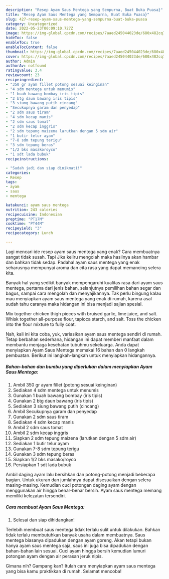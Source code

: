 ```yaml
---
description: "Resep Ayam Saus Mentega yang Sempurna, Buat Buka Puasa}"
title: "Resep Ayam Saus Mentega yang Sempurna, Buat Buka Puasa}"
slug: 427-resep-ayam-saus-mentega-yang-sempurna-buat-buka-puasa
category: Uncategorized
date: 2022-05-23T00:09:10.727Z
image: https://img-global.cpcdn.com/recipes/7aaed245044023de/680x482cq70/ayam-saus-mentega-foto-resep-utama.jpg
hideToc: false
enableToc: true
enableTocContent: false
thumbnail: https://img-global.cpcdn.com/recipes/7aaed245044023de/680x482cq70/ayam-saus-mentega-foto-resep-utama.jpg
cover: https://img-global.cpcdn.com/recipes/7aaed245044023de/680x482cq70/ayam-saus-mentega-foto-resep-utama.jpg
author: Admin
authorAv: notfound
ratingvalue: 3.4
reviewcount: 23
recipeingredient:
- "350 gr ayam fillet potong sesuai keinginan"
- "4 sdm mentega untuk menumis"
- "1 buah bawang bombay iris tipis"
- "2 btg daun bawang iris tipis"
- "3 siung bawang putih cincang"
- "Secukupnya garam dan penyedap"
- "2 sdm saus tiram"
- "4 sdm kecap manis"
- "2 sdm saus tomat"
- "2 sdm kecap inggris"
- "2 sdm tepung maizena larutkan dengan 5 sdm air"
- "1 butir telur ayam"
- "7-8 sdm tepung terigu"
- "3 sdm tepung beras"
- "1/2 bks masakoroyco"
- "1 sdt lada bubuk"
recipeinstructions:

- "Sudah jadi dan siap dinikmati!"
categories:
- Resep
tags:
- ayam
- saus
- mentega

katakunci: ayam saus mentega 
nutrition: 243 calories
recipecuisine: Indonesian
preptime: "PT17M"
cooktime: "PT44M"
recipeyield: "3"
recipecategory: Lunch

---
```



Lagi mencari ide resep ayam saus mentega yang enak? Cara membuatnya sangat tidak susah. Tapi Jika keliru mengolah maka hasilnya akan hambar dan bahkan tidak sedap. Padahal ayam saus mentega yang enak seharusnya mempunyai aroma dan cita rasa yang dapat memancing selera kita.


Banyak hal yang sedikit banyak mempengaruhi kualitas rasa dari ayam saus mentega, pertama dari jenis bahan, selanjutnya pemilihan bahan segar dan bagus, sampai cara mengolah dan menyajikannya. Tak perlu bingung kalau mau menyiapkan ayam saus mentega yang enak di rumah, karena asal sudah tahu caranya maka hidangan ini bisa menjadi sajian spesial.

Mix together chicken thigh pieces with bruised garlic, lime juice, and salt. Whisk together all-purpose flour, tapioca starch, and salt. Toss the chicken into the flour mixture to fully coat.


Nah, kali ini kita coba, yuk, variasikan ayam saus mentega sendiri di rumah. Tetap berbahan sederhana, hidangan ini dapat memberi manfaat dalam membantu menjaga kesehatan tubuhmu sekeluarga. Anda dapat menyiapkan Ayam Saus Mentega memakai 16 bahan dan 0 langkah pembuatan. Berikut ini langkah-langkah untuk menyiapkan hidangannya.

<!--inarticleads1-->

##### Bahan-bahan dan bumbu yang diperlukan dalam menyiapkan Ayam Saus Mentega:

1. Ambil 350 gr ayam fillet (potong sesuai keinginan)
1. Sediakan 4 sdm mentega untuk menumis
1. Gunakan 1 buah bawang bombay (iris tipis)
1. Gunakan 2 btg daun bawang (iris tipis)
1. Sediakan 3 siung bawang putih (cincang)
1. Ambil Secukupnya garam dan penyedap
1. Gunakan 2 sdm saus tiram
1. Sediakan 4 sdm kecap manis
1. Ambil 2 sdm saus tomat
1. Ambil 2 sdm kecap inggris
1. Siapkan 2 sdm tepung maizena (larutkan dengan 5 sdm air)
1. Sediakan 1 butir telur ayam
1. Gunakan 7-8 sdm tepung terigu
1. Gunakan 3 sdm tepung beras
1. Siapkan 1/2 bks masako/royco
1. Persiapkan 1 sdt lada bubuk


Ambil daging ayam lalu bersihkan dan potong-potong menjadi beberapa bagian. Untuk ukuran dan jumlahnya dapat disesuaikan dengan selera masing-masing. Kemudian cuci potongan daging ayam dengan menggunakan air hingga benar-benar bersih. Ayam saus mentega memang memiliki kelezatan tersendiri. 

<!--inarticleads2-->

##### Cara membuat Ayam Saus Mentega:


1. Selesai dan siap dihidangkan!

Terlebih membuat saus mentega tidak terlalu sulit untuk dilakukan. Bahkan tidak terlalu membutuhkan banyak usaha dalam membuatnya. Saus mentega biasanya dipadukan dengan ayam goreng. Akan tetapi bukan hanya ayam saus mentega saja, saus ini juga bisa dipadukan dengan bahan-bahan lain sesuai. Cuci ayam hingga bersih kemudian lumuri potongan ayam dengan air perasan jeruk nipis. 

Gimana nih? Gampang kan? Itulah cara menyiapkan ayam saus mentega yang bisa kamu praktikkan di rumah. Selamat mencoba!
